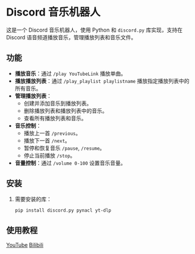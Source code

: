 # Discord 音乐机器人

这是一个 Discord 音乐机器人，使用 Python 和 `discord.py` 库实现，支持在 Discord 语音频道播放音乐，管理播放列表和音乐文件。

## 功能

- **播放音乐**：通过 `/play YouTubeLink` 播放单曲。
- **播放播放列表**：通过 `/play_playlist playlistname` 播放指定播放列表中的所有音乐。
- **管理播放列表**：
  - 创建并添加音乐到播放列表。
  - 删除播放列表和播放列表中的音乐。
  - 查看所有播放列表和音乐。
- **音乐控制**：
  - 播放上一首 `/previous`。
  - 播放下一首 `/next`。
  - 暂停和恢复音乐 `/pause`, `/resume`。
  - 停止当前播放 `/stop`。
- **音量控制**：通过 `/volume 0-100` 设置音乐音量。

## 安装

1. 需要安装的库：

   ```bash
   pip install discord.py pynacl yt-dlp

## 使用教程

[YouTube](https://youtu.be/kra8P4W97So) [Bilibili](https://www.bilibili.com/video/BV1EfkDY9EgL)